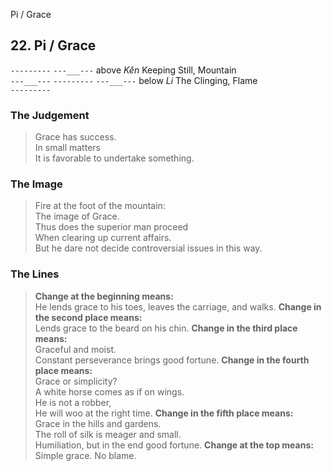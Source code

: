 Pi / Grace
## 22. Pi / Grace
``---------``
``---___---`` above _Kên_ Keeping Still, Mountain  
``---___---``
``---------``
``---___---`` below _Li_ The Clinging, Flame  
``---------``
### The Judgement
> Grace has success.  
 In small matters  
 It is favorable to undertake something.
### The Image
> Fire at the foot of the mountain:  
 The image of Grace.  
 Thus does the superior man proceed  
 When clearing up current affairs.  
 But he dare not decide controversial issues in this way.
### The Lines

 > **Change at the beginning means:**  
 He lends grace to his toes, leaves the carriage, and walks.
 > **Change in the second place means:**  
 Lends grace to the beard on his chin.
 > **Change in the third place means:**  
 Graceful and moist.  
 Constant perseverance brings good fortune.
 > **Change in the fourth place means:**  
 Grace or simplicity?  
 A white horse comes as if on wings.  
 He is not a robber,  
 He will woo at the right time.
 > **Change in the fifth place means:**  
 Grace in the hills and gardens.  
 The roll of silk is meager and small.  
 Humiliation, but in the end good fortune.
 > **Change at the top means:**  
 Simple grace. No blame.



